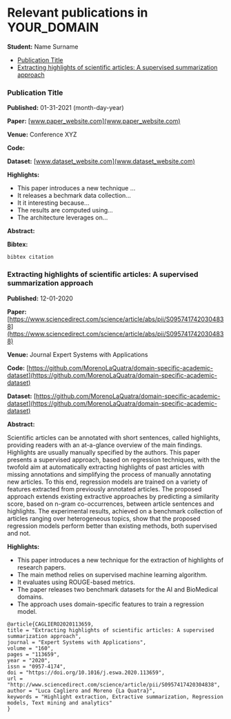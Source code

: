 Relevant publications in YOUR_DOMAIN
=================

**Student:** Name Surname

   * [Publication Title](#publication-title)
   * [Extracting highlights of scientific articles: A supervised summarization approach](#extracting-highlights-of-scientific-articles-a-supervised-summarization-approach)


### Publication Title
**Published:** 01-31-2021 (month-day-year)

**Paper:** [www.paper_website.com](www.paper_website.com)

**Venue:** Conference XYZ

**Code:** 

**Dataset:** [www.dataset_website.com](www.dataset_website.com)

**Highlights:**
- This paper introduces a new technique ...
- It releases a bechmark data collection...
- It it interesting because...
- The results are computed using...
- The architecture leverages on...

**Abstract:**



**Bibtex:**

```
bibtex citation
```



### Extracting highlights of scientific articles: A supervised summarization approach
**Published:** 12-01-2020

**Paper:** [https://www.sciencedirect.com/science/article/abs/pii/S0957417420304838](https://www.sciencedirect.com/science/article/abs/pii/S0957417420304838)

**Venue:** Journal Expert Systems with Applications

**Code:** [https://github.com/MorenoLaQuatra/domain-specific-academic-dataset](https://github.com/MorenoLaQuatra/domain-specific-academic-dataset)

**Dataset:** [https://github.com/MorenoLaQuatra/domain-specific-academic-dataset](https://github.com/MorenoLaQuatra/domain-specific-academic-dataset)


**Abstract:**

Scientific articles can be annotated with short sentences, called highlights, providing readers with an at-a-glance overview of the main findings. Highlights are usually manually specified by the authors. This paper presents a supervised approach, based on regression techniques, with the twofold aim at automatically extracting highlights of past articles with missing annotations and simplifying the process of manually annotating new articles. To this end, regression models are trained on a variety of features extracted from previously annotated articles. The proposed approach extends existing extractive approaches by predicting a similarity score, based on n-gram co-occurrences, between article sentences and highlights. The experimental results, achieved on a benchmark collection of articles ranging over heterogeneous topics, show that the proposed regression models perform better than existing methods, both supervised and not.

**Highlights:**
- This paper introduces a new technique for the extraction of highlights of research papers.
- The main method relies on supervised machine learning algorithm.
- It evaluates using ROUGE-based metrics.
- The paper releases two benchmark datasets for the AI and BioMedical domains.
- The approach uses domain-specific features to train a regression model.

```
@article{CAGLIERO2020113659,
title = "Extracting highlights of scientific articles: A supervised summarization approach",
journal = "Expert Systems with Applications",
volume = "160",
pages = "113659",
year = "2020",
issn = "0957-4174",
doi = "https://doi.org/10.1016/j.eswa.2020.113659",
url = "http://www.sciencedirect.com/science/article/pii/S0957417420304838",
author = "Luca Cagliero and Moreno {La Quatra}",
keywords = "Highlight extraction, Extractive summarization, Regression models, Text mining and analytics"
}
```
